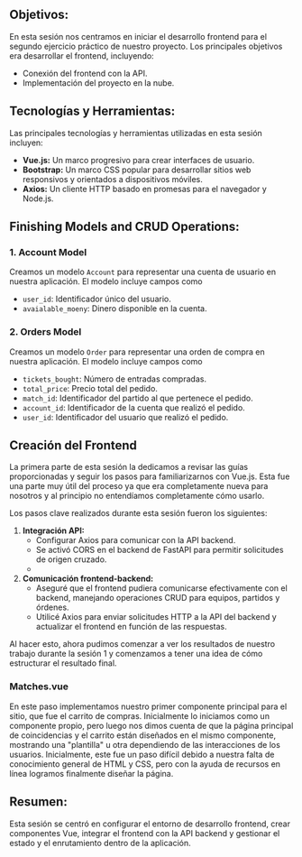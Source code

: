 ## Objetivos:
En esta sesión nos centramos en iniciar el desarrollo frontend para el segundo ejercicio práctico de nuestro proyecto. Los principales objetivos era desarrollar el frontend, incluyendo:
- Conexión del frontend con la API.
- Implementación del proyecto en la nube.

## Tecnologías y Herramientas:
Las principales tecnologías y herramientas utilizadas en esta sesión incluyen:
- **Vue.js:** Un marco progresivo para crear interfaces de usuario.
- **Bootstrap:** Un marco CSS popular para desarrollar sitios web responsivos y orientados a dispositivos móviles.
- **Axios:** Un cliente HTTP basado en promesas para el navegador y Node.js.

## Finishing Models and CRUD Operations:

### 1. Account Model
Creamos un modelo `Account` para representar una cuenta de usuario en nuestra aplicación. El modelo incluye campos como

- `user_id`: Identificador único del usuario.
- `avaialable_moeny`: Dinero disponible en la cuenta.

### 2. Orders Model
Creamos un modelo `Order` para representar una orden de compra en nuestra aplicación. El modelo incluye campos como

- `tickets_bought`: Número de entradas compradas.
- `total_price`: Precio total del pedido.
- `match_id`: Identificador del partido al que pertenece el pedido.
- `account_id`: Identificador de la cuenta que realizó el pedido.
- `user_id`: Identificador del usuario que realizó el pedido.

## Creación del Frontend

La primera parte de esta sesión la dedicamos a revisar las guías proporcionadas y seguir los pasos para familiarizarnos con Vue.js. Esta fue una parte muy útil del proceso ya que era completamente nueva para nosotros y al principio no entendíamos completamente cómo usarlo.

Los pasos clave realizados durante esta sesión fueron los siguientes:
1. **Integración API:**
   - Configurar Axios para comunicar con la API backend.
   - Se activó CORS en el backend de FastAPI para permitir solicitudes de origen cruzado.
   - 
2. **Comunicación frontend-backend:**
   - Aseguré que el frontend pudiera comunicarse efectivamente con el backend, manejando operaciones CRUD para equipos, partidos y órdenes.
   - Utilicé Axios para enviar solicitudes HTTP a la API del backend y actualizar el frontend en función de las respuestas.

 Al hacer esto, ahora pudimos comenzar a ver los resultados de nuestro trabajo durante la sesión 1 y comenzamos a tener una idea de cómo estructurar el resultado final.

### Matches.vue
En este paso implementamos nuestro primer componente principal para el sitio, que fue el carrito de compras. Inicialmente lo iniciamos como un componente propio, pero luego nos dimos cuenta de que la página principal de coincidencias y el carrito están diseñados en el mismo componente, mostrando una "plantilla" u otra dependiendo de las interacciones de los usuarios. Inicialmente, este fue un paso difícil debido a nuestra falta de conocimiento general de HTML y CSS, pero con la ayuda de recursos en línea logramos finalmente diseñar la página.

## Resumen:
Esta sesión se centró en configurar el entorno de desarrollo frontend, crear componentes Vue, integrar el frontend con la API backend y gestionar el estado y el enrutamiento dentro de la aplicación.